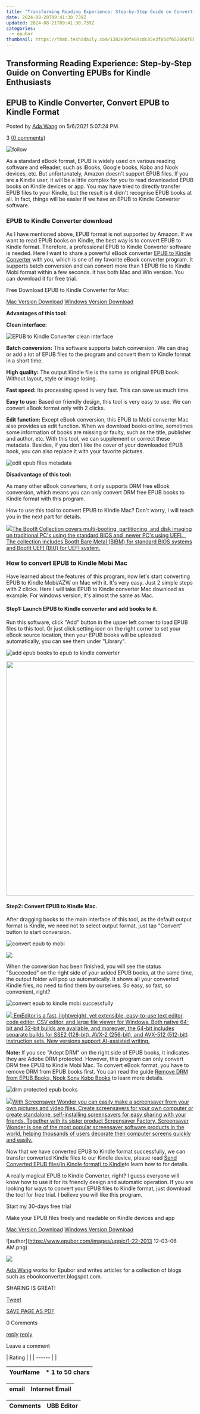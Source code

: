 ```yaml
---
title: "Transforming Reading Experience: Step-by-Step Guide on Converting EPUBs for Kindle Enthusiasts"
date: 2024-08-20T09:41:30.739Z
updated: 2024-08-21T09:41:30.739Z
categories:
  - epubor
thumbnail: https://thmb.techidaily.com/1382e80fe89cdc85e3f86df652866f8b806d3041c2bfdfcea85ed48c584b9f54.JPG
---
```


## Transforming Reading Experience: Step-by-Step Guide on Converting EPUBs for Kindle Enthusiasts

## EPUB to Kindle Converter, Convert EPUB to Kindle Format

Posted by [Ada Wang](https://plus.google.com/+AdaWang/posts) on 5/6/2021 5:07:24 PM.

3 [(0 comments)](http://www.epubor.com/#comment-area) 



![follow](http://www.epubor.com/images/follow.png)

As a standard eBook format, EPUB is widely used on various reading software and eReader, such as iBooks, Google books, Kobo and Nook devices, etc. But unfortunately, Amazon doesn't support EPUB files. If you are a Kindle user, it will be a little complex for you to read downloaded EPUB books on Kindle devices or app. You may have tried to directly transfer EPUB files to your Kindle, but the result is it didn't recognise EPUB books at all. In fact, things will be easier if we have an EPUB to Kindle Converter software. 

### EPUB to Kindle Converter download

As I have mentioned above, EPUB format is not supported by Amazon. If we want to read EPUB books on Kindle, the best way is to convert EPUB to Kindle format. Therefore, a professional EPUB to Kindle Converter software is needed. Here I want to share a powerful eBook converter [EPUB to Kindle Converter](https://tools.techidaily.com/epubor/products/) with you, which is one of my favorite eBook converter program. It supports batch conversion and can convert more than 1 EPUB file to Kindle Mobi format within a few seconds. It has both Mac and Win version. You can download it for free trial.

Free Download EPUB to Kindle Converter for Mac:

[Mac Version Download](http://download.epubor.com/epub2mobi.zip) [Windows Version Download](http://download.epubor.com/epub2mobi.exe) 

**Advantages of this tool:**

**Clean interface:**

![EPUB to Kindle Converter clean interface](http://www.epubor.com/images/uppic/epub-to-kindle-converter-clean-interface.png)

**Batch conversion:** This software supports batch conversion. We can drag or add a lot of EPUB files to the program and convert them to Kindle format in a short time.

**High quality:** The output Kindle file is the same as original EPUB book. Without layout, style or image losing.

**Fast speed:** Its processing speed is very fast. This can save us much time.

**Easy to use:** Based on friendly design, this tool is very easy to use. We can convert eBook format only with 2 clicks.

**Edit function:** Except eBook conversion, this EPUB to Mobi converter Mac also provides us edit function. When we download books online, sometimes some information of books are missing or faulty, such as the title, publisher and author, etc. With this tool, we can supplement or correct these metadata. Besides, if you don't like the cover of your downloaded EPUB book, you can also replace it with your favorite pictures. 

![edit epub files metadata](http://www.epubor.com/images/uppic/edit-epub-files-metadata.png)

**Disadvantage of this tool:**

As many other eBook converters, it only supports DRM free eBook conversion, which means you can only convert DRM free EPUB books to Kindle format with this program.

How to use this tool to convert EPUB to Kindle Mac? Don't worry, I will teach you in the next part for details.

<!-- affiliate ads begin -->
<a href="https://secure.2checkout.com/order/checkout.php?PRODS=45152810&QTY=1&AFFILIATE=108875&CART=1"> <img src="https://secure.avangate.com/images/merchant/842ca578342915ccb8ae069595ba7233/products/copy_bootit-ss1_178x139.jpg" border="0">The BootIt Collection covers multi-booting, partitioning, and disk imaging on traditional PC's using the standard BIOS and  newer PC's using UEFI.   The collection includes BootIt Bare Metal (BIBM) for standard BIOS systems and BootIt UEFI (BIU) for UEFI system. 
</a>
<!-- affiliate ads end -->
###  How to convert EPUB to Kindle Mobi Mac

Have learned about the features of this program, now let's start converting EPUB to Kindle Mobi/AZW on Mac with it. It's very easy. Just 2 simple steps with 2 clicks. Here I will take EPUB to Kindle converter Mac download as example. For windows version, it's almost the same as Mac.

#### Step1: Launch EPUB to Kindle converter and add books to it.

Run this software, click "Add" button in the upper left corner to load EPUB files to this tool. Or just click setting icon on the right corner to set your eBook source location, then your EPUB books will be uploaded automatically, you can see them under "Library".

![add epub books to epub to kindle converter](http://www.epubor.com/images/uppic/add-epub-books-to-epub-to-kindle-converter.png)

<!-- affiliate ads begin -->
<a href="https://versadesk.pxf.io/c/5597632/1892107/21290" target="_top" id="1892107"><img src="//a.impactradius-go.com/display-ad/21290-1892107" border="0" alt="" width="1200" height="628"/></a><img height="0" width="0" src="https://imp.pxf.io/i/5597632/1892107/21290" style="position:absolute;visibility:hidden;" border="0" />
<!-- affiliate ads end -->
#### Step2: Convert EPUB to Kindle Mac.

After dragging books to the main interface of this tool, as the default output format is Kindle, we need not to select output format, just tap "Convert" button to start conversion.

![convert epub to mobi](http://www.epubor.com/images/uppic/convert-epub-to-kindle-mobi-format.png)

<!-- affiliate ads begin -->
<a href="https://store.massmailsoftware.com/order/checkout.php?PRODS=1095219&QTY=1&AFFILIATE=108875&CART=1"><img src="https://secure.avangate.com/images/merchant/dc87c13749315c7217cdc4ac692e704c/banera_for_partners-20_%281%29.jpg" border="0"></a>
<!-- affiliate ads end -->
When the conversion has been finished, you will see the status "Succeeded" on the right side of your added EPUB books, at the same time, the output folder will pop up automatically. It shows all your converted Kindle files, no need to find them by ourselves. So easy, so fast, so convenient, right?

![convert epub to kindle mobi successfully](http://www.epubor.com/images/uppic/convert-epub-to-kindle-mobi-successfully.png)

<!-- affiliate ads begin -->
<a href="https://shop.emeditor.com/order/checkout.php?PRODS=4610657&QTY=1&AFFILIATE=108875&CART=1"><img src="https://www.emeditor.com/wp-content/uploads/2024/06/emeditor_chat_ai.png" border="0">
EmEditor is a fast, lightweight, yet extensible, easy-to-use text editor, code editor, CSV editor, and large file viewer for Windows. Both native 64-bit and 32-bit builds are available, and moreover, the 64-bit includes separate builds for SSE2 (128-bit), AVX-2 (256-bit), and AVX-512 (512-bit) instruction sets. New versions support AI-assisted writing.</a>
<!-- affiliate ads end -->
**Note:** If you see "Adept DRM" on the right side of EPUB books, it indicates they are Adobe DRM protected. However, this program can only convert DRM free EPUB to Kindle Mobi Mac. To convert eBook format, you have to remove DRM from EPUB books first. You can read the guide [Remove DRM from EPUB Books, Nook Sony Kobo Books](https://tools.techidaily.com/epubor/products/) to learn more details.

![drm protected epub books](http://www.epubor.com/images/uppic/drm-protected-epub-books.png)

<!-- affiliate ads begin -->
<a href="https://secure.2checkout.com/order/checkout.php?PRODS=195080&QTY=1&AFFILIATE=108875&CART=1"><img src="https://www.blumentals.net/scrwonder/images/screensaver-software.png" border="0">With Screensaver Wonder you can easily make a screensaver from your own pictures and video files. Create screensavers for your own computer or create standalone, self-installing screensavers for easy sharing with your friends. Together with its sister product Screensaver Factory, Screensaver Wonder is one of the most popular screensaver software products in the world, helping thousands of users decorate their computer screens quickly and easily.</a>
<!-- affiliate ads end -->
Now that we have converted EPUB to Kindle format successfully, we can transfer converted Kindle files to our Kindle device, please read [Send Converted EPUB files(in Kindle format) to Kindle](https://tools.techidaily.com/epubor/products/)to learn how to for details.

A really magical EPUB to Kindle Converter, right? I guess everyone will know how to use it for its friendly design and automatic operation. If you are looking for ways to convert your EPUB files to Kindle format, just download the tool for free trial. I believe you will like this program.

Start my 30-days free trial

Make your EPUB files freely and readable on Kindle devices and app

[Mac Version Download](http://download.epubor.com/epub2mobi.zip) [Windows Version Download](http://download.epubor.com/epub2mobi.exe) 

![author](https://www.epubor.com/images/uppic/1-22-2013 12-03-06 AM.png)

<!-- affiliate ads begin -->
<a href="https://estore.winxdvd.com/order/checkout.php?PRODS=1412049&QTY=1&AFFILIATE=108875&CART=1"><img src="https://www.winxdvd.com/affiliate/new-banner/pt-200x200.jpg" border="0"></a>
<!-- affiliate ads end -->
[Ada Wang](https://plus.google.com/+AdaWang/posts) works for Epubor and writes articles for a collection of blogs such as ebookconverter.blogspot.com.

SHARING IS GREAT!

[Tweet](https://twitter.com/share) 

[SAVE PAGE AS PDF](https://tools.techidaily.com/epubor/kindle-converter/) 



0 Comments

[reply](https://tools.techidaily.com/epubor/products/) [reply](https://tools.techidaily.com/epubor/products/) 

Leave a comment

| Rating |  |
| ------ |  |

| YourName | \*  1 to 50 chars |
| -------- | ----------------- |

| email | Internet Email |
| ----- | -------------- |

| Comments | UBB Editor |
| -------- | ---------- |

<ins class="adsbygoogle"
     style="display:block"
     data-ad-format="autorelaxed"
     data-ad-client="ca-pub-7571918770474297"
     data-ad-slot="1223367746"></ins>



<ins class="adsbygoogle"
     style="display:block"
     data-ad-client="ca-pub-7571918770474297"
     data-ad-slot="8358498916"
     data-ad-format="auto"
     data-full-width-responsive="true"></ins>
